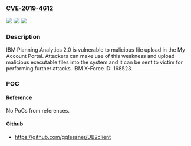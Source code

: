 ### [CVE-2019-4612](https://cve.mitre.org/cgi-bin/cvename.cgi?name=CVE-2019-4612)
![](https://img.shields.io/static/v1?label=Product&message=Planning%20Analytics&color=blue)
![](https://img.shields.io/static/v1?label=Version&message=2%20&color=brightgreen)
![](https://img.shields.io/static/v1?label=Vulnerability&message=Gain%20Access&color=brightgreen)

### Description

IBM Planning Analytics 2.0 is vulnerable to malicious file upload in the My Account Portal. Attackers can make use of this weakness and upload malicious executable files into the system and it can be sent to victim for performing further attacks. IBM X-Force ID: 168523.

### POC

#### Reference
No PoCs from references.

#### Github
- https://github.com/gglessner/DB2client

